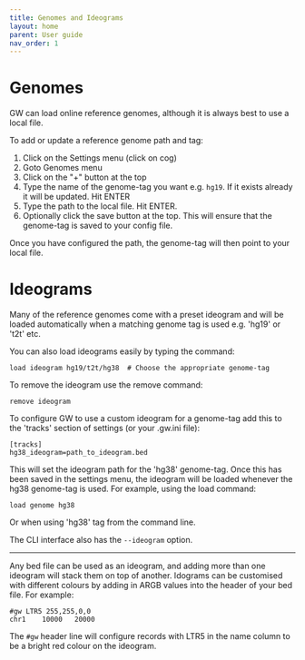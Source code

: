 ```yaml
---
title: Genomes and Ideograms
layout: home
parent: User guide
nav_order: 1
---
```


# Genomes

GW can load online reference genomes, although it is always best to 
use a local file.

To add or update a reference genome path and tag:

1. Click on the Settings menu (click on cog)
2. Goto Genomes menu
3. Click on the "+" button at the top
4. Type the name of the genome-tag you want e.g. `hg19`. If it exists already it will be updated. Hit ENTER
5. Type the path to the local file. Hit ENTER.
6. Optionally click the save button at the top. This will ensure that the genome-tag is saved to your config file.

Once you have configured the path, the genome-tag will then point to your local file.


# Ideograms


Many of the reference genomes come with a preset ideogram and will be loaded automatically
when a matching genome tag is used e.g. 'hg19' or 't2t' etc.

You can also load ideograms easily by typing the command:

    load ideogram hg19/t2t/hg38  # Choose the appropriate genome-tag

To remove the ideogram use the remove command:

    remove ideogram

To configure GW to use a custom ideogram for a genome-tag add this to the 'tracks'
section of settings (or your .gw.ini file):

    [tracks]
    hg38_ideogram=path_to_ideogram.bed

This will set the ideogram path for the 'hg38' genome-tag. Once this has been saved
in the settings menu, the ideogram will be loaded whenever the hg38 genome-tag is used.
For example, using the load command:

    load genome hg38

Or when using 'hg38' tag from the command line.

The CLI interface also has the `--ideogram` option.

---

Any bed file can be used as an ideogram, and adding more than one ideogram will
stack them on top of another. Idograms can be customised with different colours by
adding in ARGB values into the header of your bed file. For example:

    #gw LTR5 255,255,0,0
    chr1    10000   20000

The `#gw` header line will configure records with LTR5 in the name column to be a
bright red colour on the ideogram.




